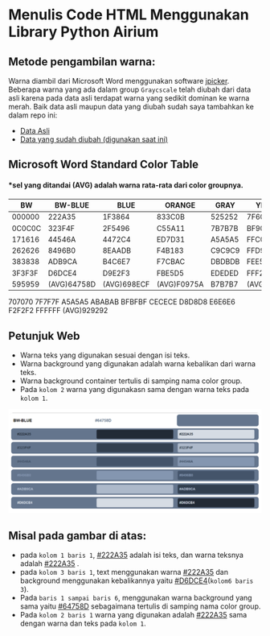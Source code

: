 # Menulis Code HTML Menggunakan Library Python Airium

## Metode pengambilan warna:
Warna diambil dari Microsoft Word menggunakan software [jpicker](github.com/stanford-gfx/jpicker). Beberapa warna yang ada dalam group `Graycscale` telah diubah dari data asli karena pada data asli terdapat warna yang sedikit dominan ke warna merah.
Baik data asli maupun data yang diubah sudah saya tambahkan ke dalam repo ini:
- [Data Asli](microsoft_word_standard_colors_original_data.csv)
- [Data yang sudah diubah (digunakan saat ini)](microsoft_word_standard_colors_data.csv)
## Microsoft Word Standard Color Table
#### *sel yang ditandai (AVG) adalah warna rata-rata dari color groupnya.
BW|BW-BLUE|BLUE|ORANGE|GRAY|YELLOW|BLUE2|GREEN
|-|-|-|-|-|-|-|-|
|000000|222A35|1F3864|833C0B|525252|7F6000|1E4E79|375623
|0C0C0C|323F4F|2F5496|C55A11|7B7B7B|BF9000|2E75B5|538135
|171616|44546A|4472C4|ED7D31|A5A5A5|FFC000|5B9BD5|70AD47
|262626|8496B0|8EAADB|F4B183|C9C9C9|FFD965|9CC3E5|A8D08D
|383838|ADB9CA|B4C6E7|F7CBAC|DBDBDB|FEE599|BDD7EE|C5E0B3
|3F3F3F|D6DCE4|D9E2F3|FBE5D5|EDEDED|FFF2CC|DEEBF6|E2EFD9
|595959|(AVG)64758D|(AVG)698ECF|(AVG)F0975A|B7B7B7|(AVG)FFCC32|(AVG)7BACDD|(AVG)8CBE6A
707070
7F7F7F
A5A5A5
ABABAB
BFBFBF
CECECE
D8D8D8
E6E6E6
F2F2F2
FFFFFF
(AVG)929292

## Petunjuk Web
- Warna teks yang digunakan sesuai dengan isi teks.
- Warna background yang digunakan adalah warna kebalikan dari warna teks.
- Warna background container tertulis di samping nama color group.
- Pada `kolom 2` warna yang digunakasn sama dengan warna teks pada `kolom 1`.

![BW-BLUE](BW-BLUE.png "fig1")
## Misal pada gambar di atas:
- pada `kolom 1 baris 1`, [#222A35]() adalah isi teks, dan warna teksnya adalah [#222A35]() .
- pada `kolom 3 baris 1`, text menggunakan warna [#222A35]()  dan background menggunakan kebalikannya yaitu [#D6DCE4]()(`kolom6 baris 3`).
- Pada `baris 1 sampai baris 6`, menggunakan warna background yang sama yaitu [#64758D]() sebagaimana tertulis di samping nama color group.
- Pada `kolom 2 baris 1` warna yang digunakan adalah [#222A35]()  sama dengan warna dan teks pada `kolom 1`.


